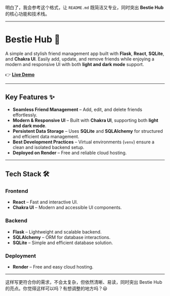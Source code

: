 明白了，我会参考这个格式，让 `README.md` 既简洁又专业，同时突出 **Bestie Hub** 的核心功能和技术栈。  

---

# **Bestie Hub** 💖  

A simple and stylish friend management app built with **Flask**, **React**, **SQLite**, and **Chakra UI**. Easily add, update, and remove friends while enjoying a modern and responsive UI with both **light and dark mode** support.  

👉 **[Live Demo](https://bestie-hub-yingping.onrender.com/)**  

---

## **Key Features ✨**  
- **Seamless Friend Management** – Add, edit, and delete friends effortlessly.  
- **Modern & Responsive UI** – Built with **Chakra UI**, supporting both **light and dark mode**.  
- **Persistent Data Storage** – Uses **SQLite** and **SQLAlchemy** for structured and efficient data management.  
- **Best Development Practices** – Virtual environments (`venv`) ensure a clean and isolated backend setup.  
- **Deployed on Render** – Free and reliable cloud hosting.  

---

## **Tech Stack 🛠**  
### **Frontend**  
- **React** – Fast and interactive UI.  
- **Chakra UI** – Modern and accessible UI components.  

### **Backend**  
- **Flask** – Lightweight and scalable backend.  
- **SQLAlchemy** – ORM for database interactions.  
- **SQLite** – Simple and efficient database solution.  

### **Deployment**  
- **Render** – Free and easy cloud hosting.  

---

这样写更符合你的需求，不会太复杂，但依然清晰、易读，同时突出 Bestie Hub 的亮点。你觉得这样可以吗？有想调整的地方吗？😃
